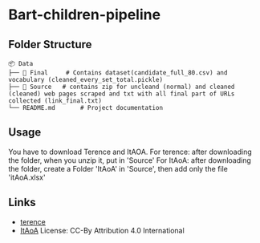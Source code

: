 # Bart-children-pipeline

## Folder Structure

```
📦 Data
├── 📂 Final     # Contains dataset(candidate_full_80.csv) and vocabulary (cleaned_every_set_total.pickle)
├── 📂 Source   # contains zip for uncleand (normal) and cleaned (cleaned) web pages scraped and txt with all final part of URLs collected (link_final.txt)
└── README.md       # Project documentation
```
## Usage

You have to download Terence and ItAOA.
For terence:
 after downloading the folder, when you unzip it, put in 'Source'
For ItAoA:
 after downloading the folder, create a Folder 'ItAoA' in 'Source', then add only the file 'itAoA.xlsx'

## Links
- [terence](http://www.italianlp.it/resources/terence-and-teacher/)
- [ItAoA](https://osf.io/3trg2/files/osfstorage) License: CC-By Attribution 4.0 International
